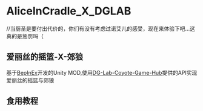 # AliceInCradle_X_DGLAB
//当厨圣是要付出代价的，你们有没有考虑过诺艾儿的感受，现在来体验下吧...这真的是惩罚吗（
## 爱丽丝的摇篮-X-郊狼
基于[BepInEx](https://github.com/BepInEx/BepInEx)开发的Unity MOD,使用[DG-Lab-Coyote-Game-Hub](https://github.com/hyperzlib/DG-Lab-Coyote-Game-Hub)提供的API实现爱丽丝的摇篮与郊狼
## 食用教程

